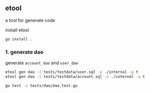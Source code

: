 ## etool

a tool for generate code

install etool
```bash
go install .
```


### 1. generate dao

generate `account_dao` and `user_dao`
```bash
etool gen dao -i tests/testdata/user.sql -o ./internal -p t
etool gen dao -i tests/testdata/account.sql -o ./internal -p t
```

```bash
go test -v tests/dao/dao_test.go
```
